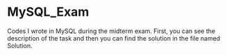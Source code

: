 # MySQL_Exam
Codes I wrote in MySQL during the midterm exam. 
First, you can see the description of the task and then you can find the solution in the file named Solution.
